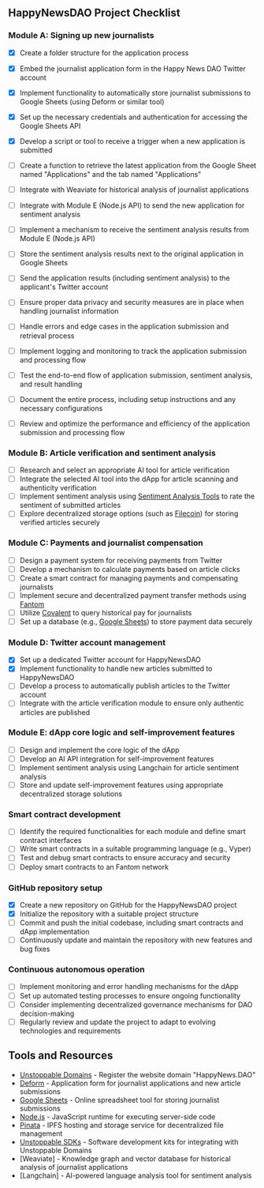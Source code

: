 ## HappyNewsDAO Project Checklist

### Module A: Signing up new journalists
- [x] Create a folder structure for the application process
- [x] Embed the journalist application form in the Happy News DAO Twitter account
- [x] Implement functionality to automatically store journalist submissions to Google Sheets (using Deform or similar tool)
- [x] Set up the necessary credentials and authentication for accessing the Google Sheets API
- [x] Develop a script or tool to receive a trigger when a new application is submitted
- [ ] Create a function to retrieve the latest application from the Google Sheet named "Applications" and the tab named "Applications"
- [ ] Integrate with Weaviate for historical analysis of journalist applications
- [ ] Integrate with Module E (Node.js API) to send the new application for sentiment analysis
- [ ] Implement a mechanism to receive the sentiment analysis results from Module E (Node.js API)
- [ ] Store the sentiment analysis results next to the original application in Google Sheets
- [ ] Send the application results (including sentiment analysis) to the applicant's Twitter account
- [ ] Ensure proper data privacy and security measures are in place when handling journalist information
- [ ] Handle errors and edge cases in the application submission and retrieval process
- [ ] Implement logging and monitoring to track the application submission and processing flow
- [ ] Test the end-to-end flow of application submission, sentiment analysis, and result handling
- [ ] Document the entire process, including setup instructions and any necessary configurations
- [ ] Review and optimize the performance and efficiency of the application submission and processing flow


### Module B: Article verification and sentiment analysis
- [ ] Research and select an appropriate AI tool for article verification
- [ ] Integrate the selected AI tool into the dApp for article scanning and authenticity verification
- [ ] Implement sentiment analysis using [Sentiment Analysis Tools](tool-link-here) to rate the sentiment of submitted articles
- [ ] Explore decentralized storage options (such as [Filecoin](https://filecoin.io)) for storing verified articles securely

### Module C: Payments and journalist compensation
- [ ] Design a payment system for receiving payments from Twitter
- [ ] Develop a mechanism to calculate payments based on article clicks
- [ ] Create a smart contract for managing payments and compensating journalists
- [ ] Implement secure and decentralized payment transfer methods using [Fantom](https://fantom.foundation)
- [ ] Utilize [Covalent](https://www.covalenthq.com) to query historical pay for journalists
- [ ] Set up a database (e.g., [Google Sheets](https://www.google.com/sheets)) to store payment data securely

### Module D: Twitter account management
- [x] Set up a dedicated Twitter account for HappyNewsDAO
- [x] Implement functionality to handle new articles submitted to HappyNewsDAO
- [ ] Develop a process to automatically publish articles to the Twitter account
- [ ] Integrate with the article verification module to ensure only authentic articles are published

### Module E: dApp core logic and self-improvement features
- [ ] Design and implement the core logic of the dApp
- [ ] Develop an AI API integration for self-improvement features
- [ ] Implement sentiment analysis using Langchain for article sentiment analysis
- [ ] Store and update self-improvement features using appropriate decentralized storage solutions

### Smart contract development
- [ ] Identify the required functionalities for each module and define smart contract interfaces
- [ ] Write smart contracts in a suitable programming language (e.g., Vyper)
- [ ] Test and debug smart contracts to ensure accuracy and security
- [ ] Deploy smart contracts to an Fantom network 

### GitHub repository setup
- [x] Create a new repository on GitHub for the HappyNewsDAO project
- [x] Initialize the repository with a suitable project structure
- [ ] Commit and push the initial codebase, including smart contracts and dApp implementation
- [ ] Continuously update and maintain the repository with new features and bug fixes

### Continuous autonomous operation
- [ ] Implement monitoring and error handling mechanisms for the dApp
- [ ] Set up automated testing processes to ensure ongoing functionality
- [ ] Consider implementing decentralized governance mechanisms for DAO decision-making
- [ ] Regularly review and update the project to adapt to evolving technologies and requirements

## Tools and Resources

- [Unstoppable Domains](https://unstoppabledomains.com) - Register the website domain "HappyNews.DAO"
- [Deform](https://deformapp.cc) - Application form for journalist applications and new article submissions
- [Google Sheets](https://www.google.com/sheets/about/) - Online spreadsheet tool for storing journalist submissions
- [Node.js](https://nodejs.org) - JavaScript runtime for executing server-side code
- [Pinata](https://www.pinata.cloud) - IPFS hosting and storage service for decentralized file management
- [Unstoppable SDKs](https://unstoppabledomains.com/sdk) - Software development kits for integrating with Unstoppable Domains
- [Weaviate] - Knowledge graph and vector database for historical analysis of journalist applications
- [Langchain] - AI-powered language analysis tool for sentiment analysis


